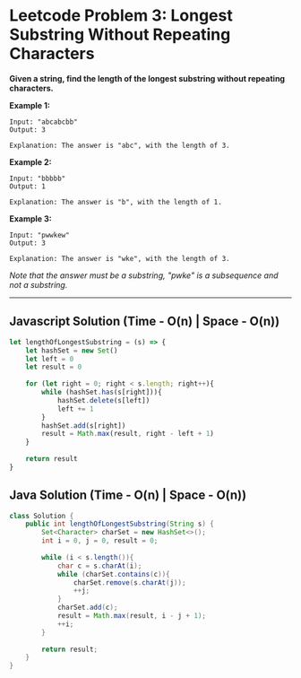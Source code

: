 # Leetcode Problem 3: Longest Substring Without Repeating Characters

**Given a string, find the length of the longest substring without repeating characters.**

**Example 1:**

```
Input: "abcabcbb"
Output: 3 
```

`Explanation: The answer is "abc", with the length of 3.`

**Example 2:**

```
Input: "bbbbb"
Output: 1
```

`Explanation: The answer is "b", with the length of 1.`

**Example 3:**

```
Input: "pwwkew"
Output: 3
```

`Explanation: The answer is "wke", with the length of 3.`

_Note that the answer must be a substring, "pwke" is a subsequence and not a substring._

---
## Javascript Solution (Time - O(n) | Space - O(n))

```javascript
let lengthOfLongestSubstring = (s) => {
    let hashSet = new Set()
    let left = 0
    let result = 0
    
    for (let right = 0; right < s.length; right++){
        while (hashSet.has(s[right])){
            hashSet.delete(s[left])
            left += 1
        }
        hashSet.add(s[right])
        result = Math.max(result, right - left + 1)
    }
    
    return result
}
```

## Java Solution (Time - O(n) | Space - O(n))

```java
class Solution {
    public int lengthOfLongestSubstring(String s) {
        Set<Character> charSet = new HashSet<>();
        int i = 0, j = 0, result = 0;
        
        while (i < s.length()){
            char c = s.charAt(i);
            while (charSet.contains(c)){
                charSet.remove(s.charAt(j));
                ++j;
            }
            charSet.add(c);
            result = Math.max(result, i - j + 1);
            ++i;
        }
        
        return result;
    }
}
```
